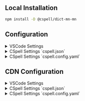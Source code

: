 
## Local Installation

```sh
npm install -D @cspell/dict-mn-mn
```


## Configuration

<details>
<summary>VSCode Settings</summary>

Add the following to your VSCode settings:

**`.vscode/settings.json`**

```jsonc
{
  "cSpell.import": [
    "@cspell/dict-mn-mn/cspell-ext.json"
  ],
  "cSpell.language": "mn, mn-MN"
}
```

</details>

<details>
<summary>CSpell Settings `cspell.json`</summary>

**`cspell.json`**

```jsonc
{
  "import": [
    "@cspell/dict-mn-mn/cspell-ext.json"
  ],
  "language": "mn, mn-MN"
}
```

</details>

<details>
<summary>CSpell Settings `cspell.config.yaml`</summary>

**`cspell.config.yaml`**

```yaml
import:
  - "@cspell/dict-mn-mn/cspell-ext.json"
language: mn, mn-MN
```

</details>



## CDN Configuration

<details>
<summary>VSCode Settings</summary>

Add the following to your VSCode settings:

**`.vscode/settings.json`**

```jsonc
{
  "cSpell.import": [
    "https://cdn.jsdelivr.net/npm/@cspell/dict-mn-mn@latest/cspell-ext.json/cspell-ext.json"
  ],
  "cSpell.language": "mn, mn-MN"
}
```

</details>

<details>
<summary>CSpell Settings `cspell.json`</summary>

**`cspell.json`**

```jsonc
{
  "import": [
    "https://cdn.jsdelivr.net/npm/@cspell/dict-mn-mn@latest/cspell-ext.json/cspell-ext.json"
  ],
  "language": "mn, mn-MN"
}
```

</details>

<details>
<summary>CSpell Settings `cspell.config.yaml`</summary>

**`cspell.config.yaml`**

```yaml
import:
  - https://cdn.jsdelivr.net/npm/@cspell/dict-mn-mn@latest/cspell-ext.json/cspell-ext.json
language: mn, mn-MN
```

</details>



